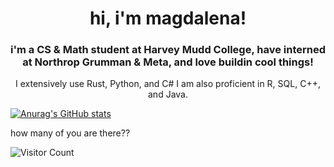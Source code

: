 <h1 align="center">hi, i'm magdalena!</h1>

<h3 align="center">i'm a CS & Math student at Harvey Mudd College, have interned at Northrop Grumman & Meta, and love buildin cool things!</h3>

<p align="center">
  I extensively use Rust, Python, and C# I am also proficient in R, SQL, C++, and Java.
</p>

[![Anurag's GitHub stats](https://github-readme-stats.vercel.app/api?username=maggie5jones)](https://github.com/anuraghazra/github-readme-stats)

how many of you are there??

![Visitor Count](https://profile-counter.glitch.me/{maggie5jones}/count.svg)


<!--
**maggie5jones/maggie5jones** is a ✨ _special_ ✨ repository because its `README.md` (this file) appears on your GitHub profile.

Here are some ideas to get you started:

- 🔭 I’m currently working on ...
- 🌱 I’m currently learning ...
- 👯 I’m looking to collaborate on ...
- 🤔 I’m looking for help with ...
- 💬 Ask me about ...
- 📫 How to reach me: ...
- 😄 Pronouns: ...
- ⚡ Fun fact: ...
-->
